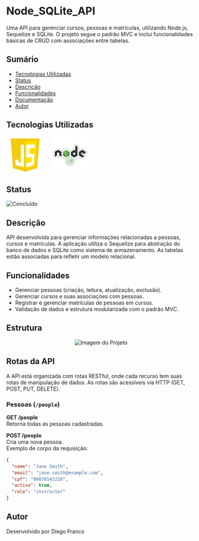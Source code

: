 # Node_SQLite_API

Uma API para gerenciar cursos, pessoas e matrículas, utilizando Node.js, Sequelize e SQLite. O projeto segue o padrão MVC e inclui funcionalidades básicas de CRUD com associações entre tabelas.

## Sumário

- [Tecnologias Utilizadas](#tecnologias-utilizadas)
- [Status](#status)
- [Descrição](#descrição)
- [Funcionalidades](#funcionalidades)
- [Documentação](#documentação)
- [Autor](#autor)

## Tecnologias Utilizadas

<div style="display: flex; flex-direction: row;">
  <div style="margin-right: 20px; display: flex; justify-content: flex-start;">
    <img src="images/js.png" alt="JavaScript Logo" width="100"/>
  </div>
  <div style="margin-right: 20px; display: flex; justify-content: flex-start;">
    <img src="images/node.png" alt="Node.js Logo" width="100"/>
  </div>
</div>

## Status

![Concluído](http://img.shields.io/static/v1?label=STATUS&message=CONCLUIDO&color=GREEN&style=for-the-badge)

## Descrição

API desenvolvida para gerenciar informações relacionadas a pessoas, cursos e matrículas. A aplicação utiliza o Sequelize para abstração do banco de dados e SQLite como sistema de armazenamento. As tabelas estão associadas para refletir um modelo relacional.

## Funcionalidades

- Gerenciar pessoas (criação, leitura, atualização, exclusão).
- Gerenciar cursos e suas associações com pessoas.
- Registrar e gerenciar matrículas de pessoas em cursos.
- Validação de dados e estrutura modularizada com o padrão MVC.

## Estrutura


<div align="center">
  <img src="img/logo.png" alt="Imagem do Projeto" width="100">
</div>


## Rotas da API

A API está organizada com rotas RESTful, onde cada recurso tem suas rotas de manipulação de dados. As rotas são acessíveis via HTTP (GET, POST, PUT, DELETE).

### Pessoas (`/people`)

**GET /people**  
Retorna todas as pessoas cadastradas.

**POST /people**  
Cria uma nova pessoa.  
Exemplo de corpo da requisição:
```json
{
  "name": "Jane Smith",
  "email": "jane.smith@example.com",
  "cpf": "09876543210",
  "active": true,
  "role": "instructor"
}
```

## Autor
Desenvolvido por Diego Franco
